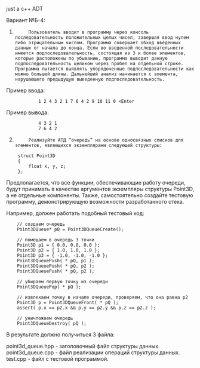 just a c++ ADT

Вариант №Б-4:

1)          Пользователь вводит в программу через консоль последовательность положительных целых чисел, завершая ввод нулем либо отрицательным числом. Программа совершает обход введенных данных от начала до конца. Если во введенной последовательности имеется подпоследовательность, состоящая из 3 и более элементов, которые расположены по убыванию, программа выводит данную подпоследовательность целиком через пробел на отдельной строке. Программа пытается выявлять упорядоченные подпоследовательности как можно большей длины. Дальнейший анализ начинается с элемента, нарушающего предыдущую выведенную подпоследовательность. 

Пример ввода:

                1 2 4 3 2 1 7 6 4 2 9 10 11 0 <Enter
Пример вывода:

                4 3 2 1
                7 6 4 2
2)          Реализуйте АТД “очередь” на основе односвязных списков для элементов, являющихся экземплярами следующей структуры:

        struct Point3D
        {
            float x, y, z;
        };


Предполагается, что все функции, обеспечивающие работу очереди, будут принимать в качестве аргументов экземпляры структуры Point3D, а не отдельные компоненты. Также, самостоятельно создайте тестовую программу, демонстрирующую возможности разработанного стека.


Например, должен работать подобный тестовый код:

		// создаем очередь
		Point3DQueue* pQ = Point3DQueueCreate();

		// помещаем в очередь 3 точки
		Point3D p1 = { 0.0, 0.0, 0.0 };
		Point3D p2 = { 1.0, 1.0, 1.0 };
		Point3D p3 = { -1.0, -1.0, -1.0 };
		Point3DQueuePush( * pQ, p1 );
		Point3DQueuePush( * pQ, p2 );
		Point3DQueuePush( * pQ, p2 );

		// убираем первую точку из очереди
		Point3DQueuePop( * pQ );
		
		// извлекаем точку в начале очереди, проверяем, что она равна p2
		Point3D p = Point3DQueueFront( * pQ );
		assert( p.x == p2.x && p.y == p2.y && p.z == p2.z );
		
		// уничтожаем очередь
		Point3DQueueDestroy( pQ );

В результате должно получиться 3 файла:

point3d_queue.hpp - заголовочный файл структуры данных.	
point3d_queue.cpp - файл реализации операций структуры данных.	
test.cpp - файл с тестовой программой.	
